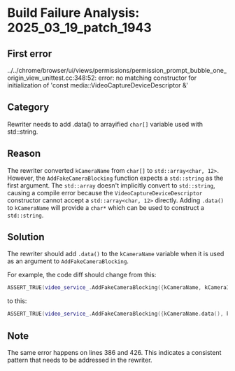# Build Failure Analysis: 2025_03_19_patch_1943

## First error

../../chrome/browser/ui/views/permissions/permission_prompt_bubble_one_origin_view_unittest.cc:348:52: error: no matching constructor for initialization of 'const media::VideoCaptureDeviceDescriptor &'

## Category
Rewriter needs to add .data() to arrayified `char[]` variable used with std::string.

## Reason
The rewriter converted `kCameraName` from `char[]` to `std::array<char, 12>`. However, the `AddFakeCameraBlocking` function expects a `std::string` as the first argument. The `std::array` doesn't implicitly convert to `std::string`, causing a compile error because the `VideoCaptureDeviceDescriptor` constructor cannot accept a `std::array<char, 12>` directly. Adding `.data()` to `kCameraName` will provide a `char*` which can be used to construct a `std::string`.

## Solution
The rewriter should add `.data()` to the `kCameraName` variable when it is used as an argument to `AddFakeCameraBlocking`.

For example, the code diff should change from this:

```c++
ASSERT_TRUE(video_service_.AddFakeCameraBlocking({kCameraName, kCameraId}));
```

to this:

```c++
ASSERT_TRUE(video_service_.AddFakeCameraBlocking({kCameraName.data(), kCameraId}));
```

## Note
The same error happens on lines 386 and 426. This indicates a consistent pattern that needs to be addressed in the rewriter.